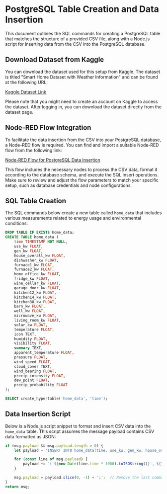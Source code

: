 # PostgreSQL Table Creation and Data Insertion

This document outlines the SQL commands for creating a PostgreSQL table that matches the structure of a provided CSV file, along with a Node.js script for inserting data from the CSV into the PostgreSQL database.

## Download Dataset from Kaggle

You can download the dataset used for this setup from Kaggle. The dataset is titled "Smart Home Dataset with Weather Information" and can be found at the following URL:

[Kaggle Dataset Link](https://www.kaggle.com/datasets/taranvee/smart-home-dataset-with-weather-information)

Please note that you might need to create an account on Kaggle to access the dataset. After logging in, you can download the dataset directly from the dataset page.

## Node-RED Flow Integration

To facilitate the data insertion from the CSV into your PostgreSQL database, a Node-RED flow is required. You can find and import a suitable Node-RED flow from the following link:

[Node-RED Flow for PostgreSQL Data Insertion](https://flows.nodered.org/flow/687918dd5cb66a3bfc2a661e15ef4237)

This flow includes the necessary nodes to process the CSV data, format it according to the database schema, and execute the SQL insert operations. Make sure to review and adjust the flow parameters to match your specific setup, such as database credentials and node configurations.

## SQL Table Creation

The SQL commands below create a new table called `home_data` that includes various measurements related to energy usage and environmental conditions:

```sql
DROP TABLE IF EXISTS home_data;
CREATE TABLE home_data (
    time TIMESTAMP NOT NULL,
    use_kw FLOAT,
    gen_kw FLOAT,
    house_overall_kw FLOAT,
    dishwasher_kw FLOAT,
    furnace1_kw FLOAT,
    furnace2_kw FLOAT,
    home_office_kw FLOAT,
    fridge_kw FLOAT,
    wine_cellar_kw FLOAT,
    garage_door_kw FLOAT,
    kitchen12_kw FLOAT,
    kitchen14_kw FLOAT,
    kitchen38_kw FLOAT,
    barn_kw FLOAT,
    well_kw FLOAT,
    microwave_kw FLOAT,
    living_room_kw FLOAT,
    solar_kw FLOAT,
    temperature FLOAT,
    icon TEXT,
    humidity FLOAT,
    visibility FLOAT,
    summary TEXT,
    apparent_temperature FLOAT,
    pressure FLOAT,
    wind_speed FLOAT,
    cloud_cover TEXT,
    wind_bearing FLOAT,
    precip_intensity FLOAT,
    dew_point FLOAT,
    precip_probability FLOAT
);

SELECT create_hypertable('home_data', 'time');
```

## Data Insertion Script

Below is a Node.js script snippet to format and insert CSV data into the `home_data` table. This script assumes the message payload contains CSV data formatted as JSON:

```javascript
if (msg.payload && msg.payload.length > 0) {
    let payload = 'INSERT INTO home_data(time, use_kw, gen_kw, house_overall_kw, dishwasher_kw, furnace1_kw, furnace2_kw, home_office_kw, fridge_kw, wine_cellar_kw, garage_door_kw, kitchen12_kw, kitchen14_kw, kitchen38_kw, barn_kw, well_kw, microwave_kw, living_room_kw, solar_kw, temperature, icon, humidity, visibility, summary, apparent_temperature, pressure, wind_speed, cloud_cover, wind_bearing, precip_intensity, dew_point, precip_probability) VALUES ';

    for (const line of msg.payload) {
        payload += `('${new Date(line.time * 1000).toISOString()}', ${line['use [kW]']}, ${line['gen [kW]']}, ${line['House overall [kW]']}, ${line['Dishwasher [kW]']}, ${line['Furnace 1 [kW]']}, ${line['Furnace 2 [kW]']}, ${line['Home office [kW]']}, ${line['Fridge [kW]']}, ${line['Wine cellar [kW]']}, ${line['Garage door [kW]']}, ${line['Kitchen 12 [kW]']}, ${line['Kitchen 14 [kW]']}, ${line['Kitchen 38 [kW]']}, ${line['Barn [kW]']}, ${line['Well [kW]']}, ${line['Microwave [kW]']}, ${line['Living room [kW]']}, ${line['Solar [kW]']}, ${line['temperature']}, '${line['icon']}', ${line['humidity']}, ${line['visibility']}, '${line['summary']}', ${line['apparentTemperature']}, ${line['pressure']}, ${line['windSpeed']}, '${line['cloudCover']}', ${line['windBearing']}, ${line['precipIntensity']}, ${line['dewPoint']}, ${line['precipProbability']}),`;
    }

    msg.payload = payload.slice(0, -1) + ';';  // Remove the last comma and end the statement with a semicolon
}
return msg;
```
